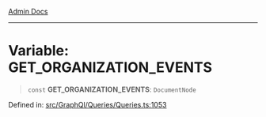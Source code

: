 [Admin Docs](/)

***

# Variable: GET\_ORGANIZATION\_EVENTS

> `const` **GET\_ORGANIZATION\_EVENTS**: `DocumentNode`

Defined in: [src/GraphQl/Queries/Queries.ts:1053](https://github.com/PalisadoesFoundation/talawa-admin/blob/main/src/GraphQl/Queries/Queries.ts#L1053)